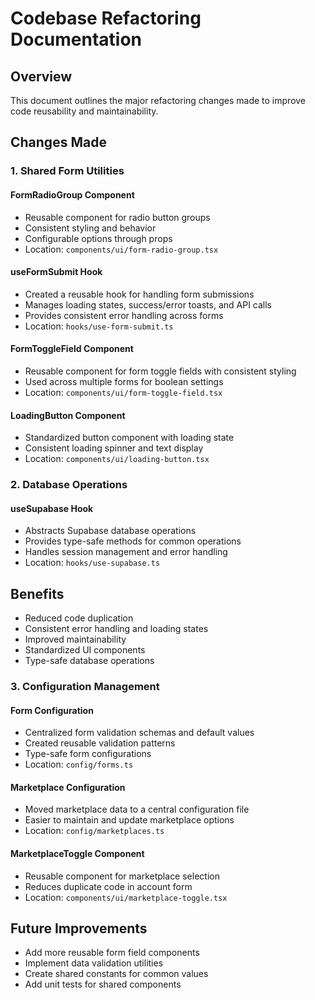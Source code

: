 # Codebase Refactoring Documentation

## Overview
This document outlines the major refactoring changes made to improve code reusability and maintainability.

## Changes Made

### 1. Shared Form Utilities

#### FormRadioGroup Component
- Reusable component for radio button groups
- Consistent styling and behavior
- Configurable options through props
- Location: `components/ui/form-radio-group.tsx`

#### useFormSubmit Hook
- Created a reusable hook for handling form submissions
- Manages loading states, success/error toasts, and API calls
- Provides consistent error handling across forms
- Location: `hooks/use-form-submit.ts`

#### FormToggleField Component
- Reusable component for form toggle fields with consistent styling
- Used across multiple forms for boolean settings
- Location: `components/ui/form-toggle-field.tsx`

#### LoadingButton Component
- Standardized button component with loading state
- Consistent loading spinner and text display
- Location: `components/ui/loading-button.tsx`

### 2. Database Operations

#### useSupabase Hook
- Abstracts Supabase database operations
- Provides type-safe methods for common operations
- Handles session management and error handling
- Location: `hooks/use-supabase.ts`

## Benefits
- Reduced code duplication
- Consistent error handling and loading states
- Improved maintainability
- Standardized UI components
- Type-safe database operations

### 3. Configuration Management

#### Form Configuration
- Centralized form validation schemas and default values
- Created reusable validation patterns
- Type-safe form configurations
- Location: `config/forms.ts`

#### Marketplace Configuration
- Moved marketplace data to a central configuration file
- Easier to maintain and update marketplace options
- Location: `config/marketplaces.ts`

#### MarketplaceToggle Component
- Reusable component for marketplace selection
- Reduces duplicate code in account form
- Location: `components/ui/marketplace-toggle.tsx`

## Future Improvements
- Add more reusable form field components
- Implement data validation utilities
- Create shared constants for common values
- Add unit tests for shared components